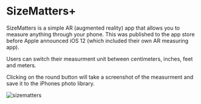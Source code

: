 # SizeMatters+
SizeMatters is a simple AR (augmented reality) app that allows you to measure anything through your phone. This was published to the app store before Apple announced iOS 12 (which included their own AR measuring app).

Users can switch their measurment unit between centimeters, inches, feet and meters.

Clicking on the round button will take a screenshot of the measurment and save it to the iPhones photo library.

![sizematters](https://user-images.githubusercontent.com/38364867/52670017-d26fd680-2ed4-11e9-85fe-8faf811b4208.gif)



